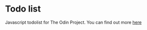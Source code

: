 # Todo list

Javascript todolist for The Odin Project. You can find out more [here](https://www.theodinproject.com/paths/full-stack-ruby-on-rails/courses/javascript/lessons/todo-list)